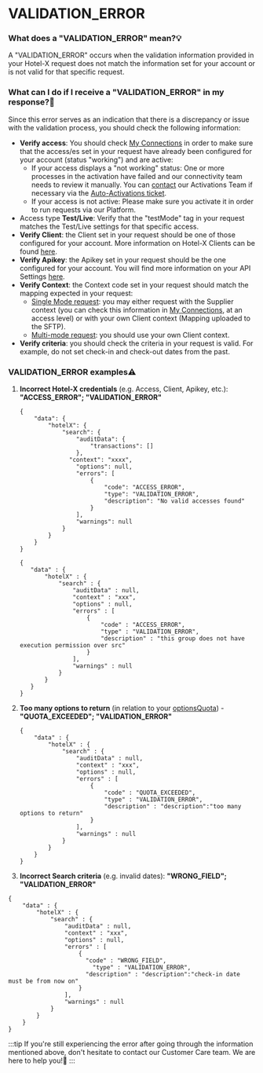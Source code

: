 ﻿---
sidebar_position: 20
---

# VALIDATION_ERROR

### What does a "VALIDATION_ERROR" mean?💡
A "VALIDATION_ERROR" occurs when the validation information provided in your Hotel-X request does not match the information set for your account or is not valid for that specific request.

### What can I do if I receive a "VALIDATION_ERROR" in my response?🔎
Since this error serves as an indication that there is a discrepancy or issue with the validation process, you should check the following information:

- **Verify access**: You should check [My Connections](/kb/connections/my-connections/) in order to make sure that the access/es set in your request have already been configured for your account (status "working") and are active:
    - If your access displays a "not working" status: One or more processes in the activation have failed and our connectivity team needs to review it manually. You can [contact](/kb/connections/my-connections/guick-guide-to-auto-activations) our Activations Team if necessary via the [Auto-Activations ticket](/kb/tickets/travelgatex-tickets).
    - If your access is not active: Please make sure you activate it in order to run requests via our Platform.
- Access type **Test/Live**: Verify that the "testMode" tag in your request matches the Test/Live settings for that specific access.
- **Verify Client**: the Client set in your request should be one of those configured for your account. More information on Hotel-X Clients can be found [here](/kb/connections/connections-settings/).
- **Verify Apikey**: the Apikey set in your request should be the one configured for your account. You will find more information on your API Settings [here](/kb/connections/connections-settings).
- **Verify Context**: the Context code set in your request should match the mapping expected in your request:
    - [Single Mode request](/kb/our-products/are-you-a-buyer/our-methods/booking-flow/search/hotel-x-single-mode-and-multimode-search): you may either request with the Supplier context (you can check this information in [My Connections](/kb/connections/my-connections/), at an access level) or with your own Client context (Mapping uploaded to the SFTP).
    - [Multi-mode request](/kb/our-products/are-you-a-buyer/our-methods/booking-flow/search/hotel-x-single-mode-and-multimode-search): you should use your own Client context.
- **Verify criteria**: you should check the criteria in your request is valid. For example, do not set check-in and check-out dates from the past.


### VALIDATION_ERROR examples⚠️
1. **Incorrect Hotel-X credentials** (e.g. Access, Client, Apikey, etc.): **"ACCESS_ERROR"; "VALIDATION_ERROR"**

    ```
    {
        "data": {
            "hotelX": {
                "search": {
                    "auditData": {
                        "transactions": []
                    },
                  "context": "xxxx",
                    "options": null,
                    "errors": [
                        {
                            "code": "ACCESS_ERROR",
                            "type": "VALIDATION_ERROR",
                            "description": "No valid accesses found"
                        }
                    ],
                    "warnings": null
                }
            }
        }
    }
     ```

     ```
    {
        "data" : {
            "hotelX" : {
                "search" : {
                    "auditData" : null,
                    "context" : "xxx",
                    "options" : null,
                    "errors" : [
                        {
                            "code" : "ACCESS_ERROR",
                            "type" : "VALIDATION_ERROR",
                            "description" : "this group does not have execution permission over src"
                        }
                    ],
                    "warnings" : null
                }
            }
        }
    }
    ```

1. **Too many options to return** (in relation to your [optionsQuota](/kb/our-products/are-you-a-buyer/our-methods/booking-flow/search/how-tos/how-to-limit-and-filter-options-through-business-rules)) - **"QUOTA_EXCEEDED"; "VALIDATION_ERROR"**

    ```
    {
        "data" : {
            "hotelX" : {
                "search" : {
                    "auditData" : null,
                    "context" : "xxx",
                    "options" : null,
                    "errors" : [
                        {
                            "code" : "QUOTA_EXCEEDED",
                            "type" : "VALIDATION_ERROR",
                            "description" : "description":"too many options to return"
                        }
                    ],
                    "warnings" : null
                }
            }
        }
    }
    ```

1. **Incorrect Search criteria** (e.g. invalid dates): **"WRONG_FIELD"; "VALIDATION_ERROR"**
```
{
    "data" : {
        "hotelX" : {
            "search" : {
                "auditData" : null,
                "context" : "xxx",
                "options" : null,
                "errors" : [
                    {
                      "code" : "WRONG_FIELD",
                        "type" : "VALIDATION_ERROR",
                      "description" : "description":"check-in date must be from now on"
                    }
                ],
                "warnings" : null
            }
        }
    }
}
```

:::tip
If you're still experiencing the error after going through the information mentioned above, don't hesitate to contact our Customer Care team. We are here to help you!🚀
:::
